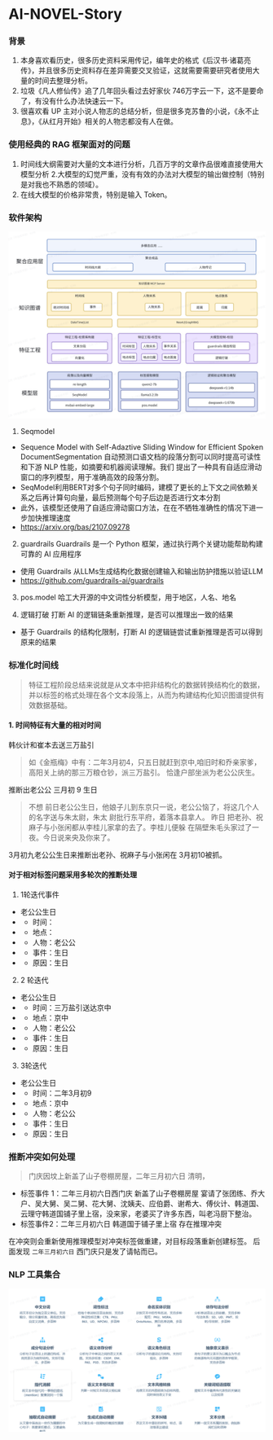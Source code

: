# AI-NOVEL-Story

### 背景
1. 本身喜欢看历史，很多历史资料采用传记，编年史的格式《后汉书·诸葛亮传》，并且很多历史资料存在差异需要交叉验证，这就需要需要研究者使用大量的时间去整理分析。
2. 垃圾《凡人修仙传》追了几年回头看过去好家伙 746万字云一下，这不是要命了，有没有什么办法快速云一下。
3. 很喜欢看 UP 主对小说人物志的总结分析，但是很多克苏鲁的小说，《永不止息》，《从红月开始》相关的人物志都没有人在做。
### 使用经典的 RAG 框架面对的问题
1. 时间线大纲需要对大量的文本进行分析，几百万字的文章作品很难直接使用大模型分析
2.大模型的幻觉严重，没有有效的办法对大模型的输出做控制（特别是对我也不熟悉的领域）。
3. 在线大模型的价格非常贵，特别是输入 Token。

### 软件架构
![软件架构图](.images/架构图.png)
1. Seqmodel
- Sequence Model with Self-Adaztive Sliding Window for Efficient Spoken DocumentSegmentation
自动预测口语文档的段落分割可以同时提高可读性和下游 NLP 性能，如摘要和机器阅读理解。我们
提出了一种具有自适应滑动窗口的序列模型，用于准确高效的段落分割。
- SeqModel利用BERT对多个句子同时编码，建模了更长的上下文之间依赖关系之后再计算句向量，最后预测每个句子后边是否进行文本分割
- 此外，该模型还使用了自适应滑动窗口方法，在在不牺牲准确性的情况下进一步加快推理速度
- https://arxiv.org/bas/2107.09278

2. guardrails
Guardrails 是一个 Python 框架，通过执行两个关键功能帮助构建可靠的 AI 应用程序
- 使用 Guardrails 从LLMs生成结构化数据创建输入和输出防护措施以验证LLM 
- https://github.com/guardrails-ai/guardrails

3. pos.model
哈工大开源的中文词性分析模型，用于地区，人名、地名

4. 逻辑打破
打断 AI 的逻辑链条重新推理，是否可以推理出一致的结果
- 基于 Guardrails 的结构化限制，打断 AI 的逻辑链尝试重新推理是否可以得到原来的结果

### 标准化时间线
> 特征工程阶段总结来说就是从文本中把非结构化的数据转换结构化的数据，并以标签的格式处理在各个文本段落上，从而为构建结构化知识图谱提供有效数据基础。

#### 1. 时间特征有大量的相对时间
韩伙计和崔本去送三万盐引
>如《金瓶梅》中有：二年3月初4，只五日就赶到京中,咱旧时和乔亲家爹，高阳关上纳的那三万粮仓钞，派三万盐引。
恰逢户部坐派为老公公庆生。

推断出老公公 三月初 9 生日
>不想 前日老公公生日，他娘子儿到东京只一说，老公公恼了，将这几个人的名字送与朱太尉，朱太
尉批行东平府，着落本县拿人。 昨日 把老孙、祝麻子与小张闲都从李桂儿家拿的去了。李桂儿便躲
在隔壁朱毛头家过了一夜。今日说来央及你来了。

3月初九老公公生日来推断出老孙、祝麻子与小张闲在 3月初10被抓。

#### 对于相对标签问题采用多轮次的推断处理
1. 1轮迭代事件
- 老公公生日
- - 时间：
- - 地点：
- - 人物：老公公
- - 事件：生日
- - 原因：生日
2. 2 轮迭代
- 老公公生日
- - 时间：三万盐引送达京中
- - 地点：京中
- - 人物：老公公
- - 事件：生日
- - 原因：生日
3. 3轮迭代
- 老公公生日
- - 时间：二年3月初9
- - 地点：京中
- - 人物：老公公
- - 事件：生日
- - 原因：生日

### 推断冲突如何处理
>门庆因坟上新盖了山子卷棚房屋，二年三月初六日 清明，
- 标签事件 1：二年三月初六日西门庆 新盖了山子卷棚房屋 宴请了张团练、乔大户、吴大舅、吴二舅、花大舅、沈姨夫、应伯爵、谢希大、傅伙计、韩道国、云理守韩道国铺子里上宿，没来家，老婆买了许多东西，叫老冯厨下整治。
- 标签事件2：二年三月初六日 韩道国于铺子里上宿
存在推理冲突

在冲突则会重新使用推理模型对冲突标签做重建，对目标段落重新创建标签。
后面发现 `二年三月初六日` 西门庆只是发了请帖而已。

### NLP 工具集合
![nlp](.images/nlp.png)